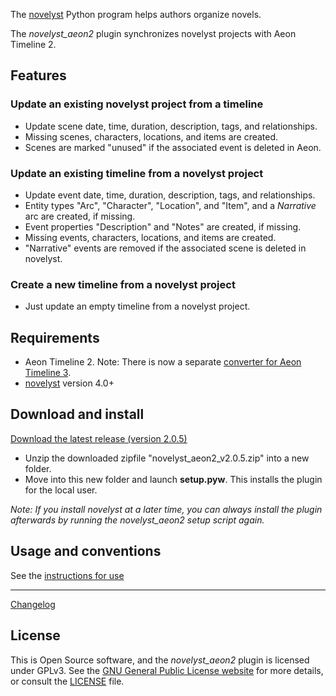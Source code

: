 The [novelyst](https://peter88213.github.io/novelyst/) Python program helps authors organize novels.  

The *novelyst_aeon2* plugin synchronizes novelyst projects with Aeon Timeline 2.

## Features

### Update an existing novelyst project from a timeline

- Update scene date, time, duration, description, tags, and relationships.
- Missing scenes, characters, locations, and items are created.
- Scenes are marked "unused" if the associated event is deleted in Aeon.

### Update an existing timeline from a novelyst project

- Update event date, time, duration, description, tags, and relationships.
- Entity types "Arc", "Character", "Location", and "Item", and a *Narrative* arc are created, if missing.
- Event properties "Description" and "Notes" are created, if missing.
- Missing events, characters, locations, and items are created.
- "Narrative" events are removed if the associated scene is deleted in novelyst.

### Create a new timeline from a novelyst project

- Just update an empty timeline from a novelyst project.


## Requirements

- Aeon Timeline 2. Note: There is now a separate [converter for Aeon Timeline 3](https://peter88213.github.io/aeon3yw). 
- [novelyst](https://peter88213.github.io/novelyst/) version 4.0+

## Download and install

[Download the latest release (version 2.0.5)](https://raw.githubusercontent.com/peter88213/novelyst_aeon2/main/dist/novelyst_aeon2_v2.0.5.zip)

- Unzip the downloaded zipfile "novelyst_aeon2_v2.0.5.zip" into a new folder.
- Move into this new folder and launch **setup.pyw**. This installs the plugin for the local user.

*Note: If you install novelyst at a later time, you can always install the plugin afterwards by running the novelyst_aeon2 setup script again.*

## Usage and conventions

See the [instructions for use](usage)

------------------------------------------------------------------

[Changelog](changelog)


## License

This is Open Source software, and the *novelyst_aeon2* plugin is licensed under GPLv3. See the
[GNU General Public License website](https://www.gnu.org/licenses/gpl-3.0.en.html) for more
details, or consult the [LICENSE](https://github.com/peter88213/novelyst_aeon2/blob/main/LICENSE) file.


 





